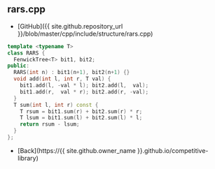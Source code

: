 ## rars.cpp

- [GitHub]({{ site.github.repository_url }}/blob/master/cpp/include/structure/rars.cpp)

```cpp
template <typename T>
class RARS {
  FenwickTree<T> bit1, bit2;
public:
  RARS(int n) : bit1(n+1), bit2(n+1) {}
  void add(int l, int r, T val) {
    bit1.add(l, -val * l); bit2.add(l,  val);
    bit1.add(r,  val * r); bit2.add(r, -val);
  }
  T sum(int l, int r) const {
    T rsum = bit1.sum(r) + bit2.sum(r) * r;
    T lsum = bit1.sum(l) + bit2.sum(l) * l;
    return rsum - lsum;
  }
};
```

- [Back](https://{{ site.github.owner_name }}.github.io/competitive-library)

